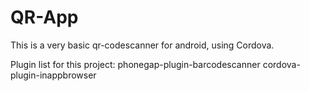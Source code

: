 # QR-App
This is a very basic qr-codescanner for android, using Cordova.

Plugin list for this project:
phonegap-plugin-barcodescanner
cordova-plugin-inappbrowser
